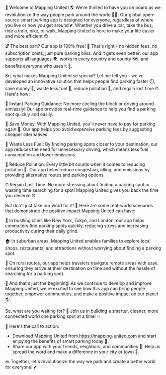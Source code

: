 🎉 Welcome to Mapping United! 🌎 We're thrilled to have you on board as we revolutionize the way people park around the world 🚗💨. Our global open-source smart parking app is designed for everyone, regardless of where you live or how you get around 💕. Whether you drive a car, take the bus, ride a train, bike, or walk, Mapping United is here to make your life easier and more efficient 😊.

🔓 The best part? Our app is 100% free! 🎁 That's right - no hidden fees, no subscription costs, just pure parking bliss. And it gets even better: our app supports all languages 🌍, works in every country and county 🗺️, and benefits everyone who uses it 🤝.

So, what makes Mapping United so special? Let me tell you - we've developed an innovative solution that helps people find parking faster ⏱️, save money 💸, waste less fuel 🔋, reduce pollution 🌳, and regain lost time ⏰. Here's how:

📍 Instant Parking Guidance: No more circling the block or driving around aimlessly! Our app provides real-time guidance to help you find a parking spot quickly and easily.

💸 Save Money: With Mapping United, you'll never have to pay for parking again 🤑. Our app helps you avoid expensive parking fees by suggesting cheaper alternatives.

🔋 Waste Less Fuel: By finding parking spots closer to your destination, our app reduces the need for unnecessary driving, which means less fuel consumption and lower emissions.

🌳 Reduce Pollution: Every little bit counts when it comes to reducing pollution 🌲. Our app helps reduce congestion, idling, and emissions by providing alternative routes and parking options.

⏰ Regain Lost Time: No more stressing about finding a parking spot or wasting time searching for a spot! Mapping United gives you back the time you deserve ⏰.

But don't just take our word for it! 🤔 Here are some real-world scenarios that demonstrate the positive impact Mapping United can have:

🌆 In bustling cities like New York, Tokyo, and London, our app helps commuters find parking spots quickly, reducing stress and increasing productivity during their daily grind.

🏠 In suburban areas, Mapping United enables families to explore local shops, restaurants, and attractions without worrying about finding a parking spot.

🚂 On rural routes, our app helps travelers navigate remote areas with ease, ensuring they arrive at their destination on time and without the hassle of searching for a parking spot.

🌟 And that's just the beginning! As we continue to develop and improve Mapping United, we're excited to see how this app can bring people together, empower communities, and make a positive impact on our planet 🌎.

So, what are you waiting for? 🤔 Join us in building a smarter, cleaner, more connected world one parking spot at a time! 💥

📲 Here's the call to action:

* Download Mapping United from https://mapping-united.com and start enjoying the benefits of smart parking today 🎉.
* Share our app with your friends, neighbors, and communities 🤝. Help us spread the word and make a difference in your city or town 🌟.

🔜 Together, let's revolutionize the way we park and create a better world for everyone! 💕